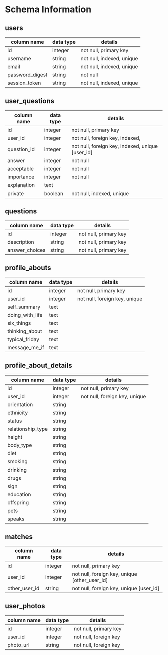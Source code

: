 # Schema Information

## users
column name     | data type | details
----------------|-----------|-----------------------
id              | integer   | not null, primary key
username        | string    | not null, indexed, unique
email           | string    | not null, indexed, unique
password_digest | string    | not null
session_token   | string    | not null, indexed, unique

## user_questions
column name     | data type | details
----------------|-----------|-----------------------
id              | integer   | not null, primary key
user_id         | integer   | not null, foreign key, indexed,
question_id     | integer   | not null, foreign key, indexed, unique [user_id]
answer          | integer   | not null
acceptable      | integer   | not null
importance      | integer   | not null
explanation     | text      |
private         | boolean   | not null, indexed, unique

## questions
column name     | data type | details
----------------|-----------|-----------------------
id              | integer   | not null, primary key
description     | string    | not null, primary key
answer_choices  | string    | not null, primary key

## profile_abouts
column name     | data type | details
----------------|-----------|-----------------------
id              | integer   | not null, primary key
user_id         | integer   | not null, foreign key, unique
self_summary    | text      |
doing_with_life | text      |
six_things      | text      |
thinking_about  | text      |
typical_friday  | text      |
message_me_if   | text      |

## profile_about_details
column name       | data type | details
------------------|-----------|-----------------------
id                | integer   | not null, primary key
user_id           | integer   | not null, foreign key, unique
orientation       | string    |
ethnicity         | string    |
status            | string    |
relationship_type | string    |
height            | string    |
body_type         | string    |
diet              | string    |
smoking           | string    |
drinking          | string    |
drugs             | string    |
sign              | string    |
education         | string    |
offspring         | string    |
pets              | string    |
speaks            | string    |

## matches
column name       | data type | details
------------------|-----------|-----------------------
id                | integer   | not null, primary key
user_id           | integer   | not null, foreign key, unique [other_user_id]
other_user_id     | string    | not null, foreign key, unique [user_id]

## user_photos
column name       | data type | details
------------------|-----------|-----------------------
id                | integer   | not null, primary key
user_id           | integer   | not null, foreign key
photo_url         | string    | not null, foreign key

